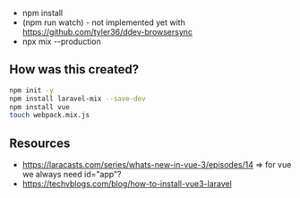 
- npm install
- (npm run watch) - not implemented yet with https://github.com/tyler36/ddev-browsersync
- npx mix --production

## How was this created?

```bash
npm init -y
npm install laravel-mix --save-dev
npm install vue
touch webpack.mix.js
```


## Resources

- https://laracasts.com/series/whats-new-in-vue-3/episodes/14 => for vue we always need id="app"?
- https://techvblogs.com/blog/how-to-install-vue3-laravel
